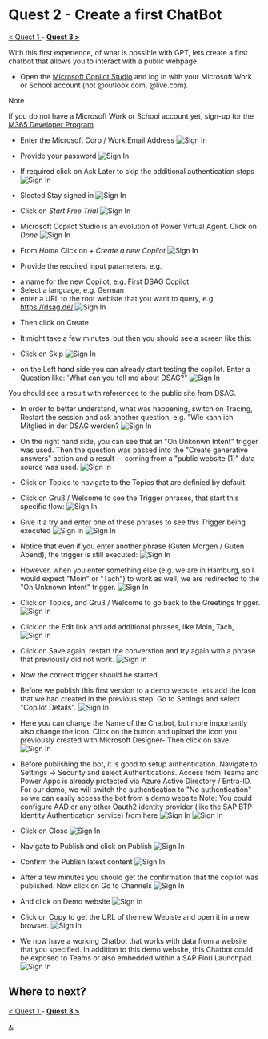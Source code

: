 # Quest 2 - Create a first ChatBot

[ < Quest 1 ](quest1.md) - **[ Quest 3 > ](quest3.md)**

With this first experience, of what is possible with GPT, lets create a first chatbot that allows you to interact with a public webpage

* Open the [Microsoft Copilot Studio](https://copilotstudio.microsoft.com/) and log in with your Microsoft Work or School account (not @outlook.com, @live.com). 
> [!NOTE]
> If you do not have a Microsoft Work or School account yet, sign-up for the [M365 Developer Program](https://developer.microsoft.com/en-us/microsoft-365/dev-program)

* Enter the Microsoft Corp / Work Email Address
![Sign In](../media/quest2/01-SignIn.png)

* Provide your password
![Sign In](../media/quest2/02-Password.png)

* If required click on Ask Later to skip the additional authentication steps
![Sign In](../media/quest2/03-AskLater.png)

* Slected Stay signed in
![Sign In](../media/quest2/04-StaySignIn.png)

* Click on *Start Free Trial*
![Sign In](../media/quest2/05-StartFreeTrial.png)

* Microsoft Copilot Studio is an evolution of Power Virtual Agent. Click on *Done* 
![Sign In](../media/quest2/06-PVA2Copilot.png)


* From *Home* Click on *+ Create a new Copilot* 
![Sign In](../media/quest2/07-NewCopilot.png)

* Provide the required input parameters, e.g. 

- a name for the new Copilot, e.g. First DSAG Copilot
- Select a language, e.g. German
- enter a URL to the root webiste that you want to query, e.g. https://dsag.de/
![Sign In](../media/quest2/08-EnterCopilot.png)

* Then click on Create

* It might take a few minutes, but then you should see a screen like this:
* Click on Skip
![Sign In](../media/quest2/09-SkipIntro.png)

* on the Left hand side you can already start testing the copilot. Enter a Question like: 'What can you tell me about DSAG?"
![Sign In](../media/quest2/10-TestCopilot.png)

You should see a result with references to the public site from DSAG. 

* In order to better understand, what was happening, switch on Tracing, Restart the session and ask another question, e.g. "Wie kann ich Mitglied in der DSAG werden?
![Sign In](../media/quest2/11-EnableTracing.png)

* On the right hand side, you can see that an "On Unkonwn Intent" trigger was used. Then the question was passed into the "Create generative answers" action and a result -- coming from a "public  website (1)" data source was used. 
![Sign In](../media/quest2/12-LookAtTrace.png)

* Click on Topics to navigate to the Topics that are definied by default. 


* Click on Gruß / Welcome to see the Trigger phrases, that start this specific flow:
![Sign In](../media/quest2/13-Topics.png)

* Give it a try and enter one of these phrases to see this Trigger being executed
![Sign In](../media/quest2/14-TriggerPhrases.png)
![Sign In](../media/quest2/15-Triggers.png)


* Notice that even if you enter another phrase (Guten Morgen / Guten Abend), the trigger is still executed:
![Sign In](../media/quest2/16-Trigger2.png)

* However, when you enter something else (e.g. we are in Hamburg, so I would expect "Moin" or "Tach") to work as well, we are redirected to the "On Unknown Intent" trigger. 
![Sign In](../media/quest2/17-MissingPhrase.png)

* Click on Topics, and Gruß / Welcome to go back to the Greetings trigger. 
![Sign In](../media/quest2/18-MissingPhrase2.png)


* Click on the Edit link and add additional phrases, like Moin, Tach, 
![Sign In](../media/quest2/19-AddPhrase.png)

* Click on Save again, restart the converstion and try again with a phrase that previously did not work. 
![Sign In](../media/quest2/20-Retest-Phrase.png)

* Now the correct trigger should be started. 

* Before we publish this first version to a demo website, lets add the Icon that we had created in the previous step. 
Go to Settings and select "Copilot Details".
![Sign In](../media/quest2/21-CopilotDetails.png)


* Here you can change the Name of the Chatbot, but more importantly also change the icon. Click on the button and upload the icon you previously created with Microsoft Designer- Then click on save
![Sign In](../media/quest2/22-UploadIcon.png)

* Before publishing the bot, it is good to setup authentication. Navigate to Settings -> Security and select Authentications. Access from Teams and Power Apps is already protected via Azure Active Directory / Entra-ID. For our demo, we will switch the authentication to "No authentication" so we can easily access the bot from a demo website 
Note: You could configure AAD or any other Oauth2 identity provider (like the SAP BTP Identity Authentication service) from here
![Sign In](../media/quest2/23-ChangeAuthentication.png)
![Sign In](../media/quest2/24-ConfirmAuthentication.png)

* Click on Close
![Sign In](../media/quest2/25-CloseAuthentication.png)

* Navigate to Publish and click on Publish
![Sign In](../media/quest2/26-PublishBot.png)

* Confirm the Publish latest content
![Sign In](../media/quest2/27-ConfirmPublish.png)

* After a few minutes you should get the confirmation that the copilot was published. Now click on Go to Channels
![Sign In](../media/quest2/28-GoToChannel.png)

* And click on Demo website
![Sign In](../media/quest2/29-SelectDemoSite.png)

* Click on Copy to get the URL of the new Webiste and open it in a new browser. 
![Sign In](../media/quest2/30-CloseDemosite.png)



* We now have a working Chatbot that works with data from a website that you specified. In addition to this demo website, this Chatbot could be exposed to Teams or also embedded within a SAP Fiori Launchpad. 
![Sign In](../media/quest2/31-TestDemoSite.png)







## Where to next?
[ < Quest 1 ](quest1.md) - **[ Quest 3 > ](quest3.md)**

[🔝](#)
